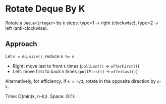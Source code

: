# Rotate Deque By K

Rotate a `Deque<Integer>` by `k` steps: type=1 → right (clockwise), type=2 → left (anti-clockwise).

## Approach
Let `n = dq.size()`, reduce `k %= n`.
- Right: move last to front `k` times (`pollLast()` → `offerFirst()`)
- Left: move first to back `k` times (`pollFirst()` → `offerLast()`)

Alternatively, for efficiency, if `k > n/2`, rotate in the opposite direction by `n-k`.

Time: O(min(k, n-k)). Space: O(1).
